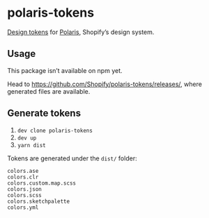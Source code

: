 # polaris-tokens

[Design tokens](https://medium.com/eightshapes-llc/tokens-in-design-systems-25dd82d58421) for [Polaris](https://polaris.shopify.com), Shopify’s design system.

## Usage

This package isn’t available on npm yet.

Head to <https://github.com/Shopify/polaris-tokens/releases/>, where generated files are available.

## Generate tokens

1. `dev clone polaris-tokens`
2. `dev up`
3. `yarn dist`

Tokens are generated under the `dist/` folder:

```
colors.ase
colors.clr
colors.custom.map.scss
colors.json
colors.scss
colors.sketchpalette
colors.yml
```
